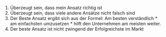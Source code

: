 1. Überzeugt sein, dass mein Ansatz richtig ist
2. Überzeugt sein, dass viele andere Ansätze nicht falsch sind
3. Der Beste Ansatz ergibt sich aus der Formel: Am besten verständlich * am einfachsten umzusetzen * hilft den Unternehmen am meisten weiter.
4. Der beste Ansatz ist nicht zwingend der Erfolgreichste im Markt